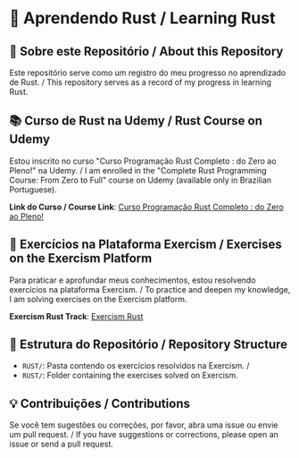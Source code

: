 # 📘 Aprendendo Rust / Learning Rust

## 📝 Sobre este Repositório / About this Repository

Este repositório serve como um registro do meu progresso no aprendizado de Rust. 
/ 
This repository serves as a record of my progress in learning Rust.

## 📚 Curso de Rust na Udemy / Rust Course on Udemy

Estou inscrito no curso "Curso Programação Rust Completo : do Zero ao Pleno!" na Udemy.
/ 
I am enrolled in the "Complete Rust Programming Course: From Zero to Full" course on Udemy (available only in Brazilian Portuguese).

**Link do Curso / Course Link**: [Curso Programação Rust Completo : do Zero ao Pleno!](https://www.udemy.com/course/curso-programacao-rust-completo-do-zero-ao-pleno/)

## 🧩 Exercícios na Plataforma Exercism / Exercises on the Exercism Platform

Para praticar e aprofundar meus conhecimentos, estou resolvendo exercícios na plataforma Exercism.
/ 
To practice and deepen my knowledge, I am solving exercises on the Exercism platform.

**Exercism Rust Track**: [Exercism Rust](https://exercism.org/tracks/rust)

## 📂 Estrutura do Repositório / Repository Structure

- `RUST/`: Pasta contendo os exercícios resolvidos na Exercism.
/ 
- `RUST/`: Folder containing the exercises solved on Exercism.

## 💡 Contribuições / Contributions

Se você tem sugestões ou correções, por favor, abra uma issue ou envie um pull request.
/ 
If you have suggestions or corrections, please open an issue or send a pull request.
